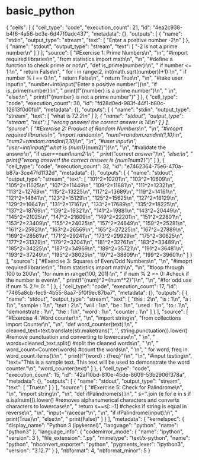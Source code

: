 # basic_python
{
 "cells": [
  {
   "cell_type": "code",
   "execution_count": 21,
   "id": "4ea2c938-b4f6-4a56-bc3e-6d47f0adc437",
   "metadata": {},
   "outputs": [
    {
     "name": "stdin",
     "output_type": "stream",
     "text": [
      "Enter a positive number -2\n"
     ]
    },
    {
     "name": "stdout",
     "output_type": "stream",
     "text": [
      "-2 is not a prime number\n"
     ]
    }
   ],
   "source": [
    "#Exercise 1: Prime Numbers\n",
    "\n",
    "#import required libraries\n",
    "from statistics import math\n",
    "\n",
    "#define a function to check prime or not\n",
    "def is_prime(number):\n",
    "    if number <= 1:\n",
    "        return False\n",
    "    for i in range(2, int(math.sqrt(number))+1):\n",
    "        if number % i == 0:\n",
    "            return False\n",
    "    return True\n",
    "\n",
    "#take user input\n",
    "number=int(input(\"Enter a positive number\"))\n",
    "if is_prime(number):\n",
    "    print(f\"{number} is a prime number\")\n",
    "    \n",
    "else:\n",
    "    print(f\"{number} is not a prime number\")"
   ]
  },
  {
   "cell_type": "code",
   "execution_count": 30,
   "id": "fd28d0ed-983f-44f1-b80c-12613f0d0fb1",
   "metadata": {},
   "outputs": [
    {
     "name": "stdin",
     "output_type": "stream",
     "text": [
      "what is 7*2 2\n"
     ]
    },
    {
     "name": "stdout",
     "output_type": "stream",
     "text": [
      "wrong answer! the correct answer is 14\n"
     ]
    }
   ],
   "source": [
    "#Exercise 2: Product of Random Numbers\n",
    "\n",
    "#imoprt required libraries\n",
    "import random\n",
    "num1=random.randint(1,10)\n",
    "num2=random.randint(1,10)\n",
    "\n",
    "#user input\n",
    "user=int(input(f\"what is {num1}*{num2}\"))\n",
    "\n",
    "#validate the answer\n",
    "if user==num1*num2:\n",
    "    print(\"correct answer\")\n",
    "else:\n",
    "    print(f\"wrong answer! the correct answer is {num1*num2}\")"
   ]
  },
  {
   "cell_type": "code",
   "execution_count": 32,
   "id": "e7462364-75e6-470a-b87a-3ce47fd1132d",
   "metadata": {},
   "outputs": [
    {
     "name": "stdout",
     "output_type": "stream",
     "text": [
      "101^2=10201\n",
      "103^2=10609\n",
      "105^2=11025\n",
      "107^2=11449\n",
      "109^2=11881\n",
      "111^2=12321\n",
      "113^2=12769\n",
      "115^2=13225\n",
      "117^2=13689\n",
      "119^2=14161\n",
      "121^2=14641\n",
      "123^2=15129\n",
      "125^2=15625\n",
      "127^2=16129\n",
      "129^2=16641\n",
      "131^2=17161\n",
      "133^2=17689\n",
      "135^2=18225\n",
      "137^2=18769\n",
      "139^2=19321\n",
      "141^2=19881\n",
      "143^2=20449\n",
      "145^2=21025\n",
      "147^2=21609\n",
      "149^2=22201\n",
      "151^2=22801\n",
      "153^2=23409\n",
      "155^2=24025\n",
      "157^2=24649\n",
      "159^2=25281\n",
      "161^2=25921\n",
      "163^2=26569\n",
      "165^2=27225\n",
      "167^2=27889\n",
      "169^2=28561\n",
      "171^2=29241\n",
      "173^2=29929\n",
      "175^2=30625\n",
      "177^2=31329\n",
      "179^2=32041\n",
      "181^2=32761\n",
      "183^2=33489\n",
      "185^2=34225\n",
      "187^2=34969\n",
      "189^2=35721\n",
      "191^2=36481\n",
      "193^2=37249\n",
      "195^2=38025\n",
      "197^2=38809\n",
      "199^2=39601\n"
     ]
    }
   ],
   "source": [
    "#Exercise 3: Squares of Even/Odd Numbers\n",
    "\n",
    "#imoprt required libraries\n",
    "from statistics import math\n",
    "\n",
    "#loop through 100 to 200\n",
    "for num in range(100, 201):\n",
    "    if num % 2 == 0:   #check if the number is even\n",
    "        print(f\"{num}^2={num**2}\")\n",
    "\n",
    "#for odd use if num % 2 != 0: "
   ]
  },
  {
   "cell_type": "code",
   "execution_count": 17,
   "id": "7465a8cb-fec9-4b55-8aa7-5f0f9ec87ba7",
   "metadata": {},
   "outputs": [
    {
     "name": "stdout",
     "output_type": "stream",
     "text": [
      "this : 2\n",
      "is : 1\n",
      "a : 1\n",
      "sample : 1\n",
      "text : 2\n",
      "will : 1\n",
      "be : 1\n",
      "used : 1\n",
      "to : 1\n",
      "demonstrate : 1\n",
      "the : 1\n",
      "word : 1\n",
      "counter : 1\n"
     ]
    }
   ],
   "source": [
    "#Exercise 4: Word counter\n",
    "\n",
    "import string\n",
    "from collections import Counter\n",
    "\n",
    "def word_counter(text):\n",
    "    cleaned_text=text.translate(str.maketrans('', '', string.punctuation)).lower()    #remove punctuation and converting to lowercase\n",
    "    \n",
    "    words=cleaned_text.split()     #split the cleaned words\n",
    "    \n",
    "    word_count=Counter(words)      #count the words\n",
    "    \n",
    "    for word, freq in word_count.items():\n",
    "        print(f\"{word} : {freq}\")\n",
    "\n",
    "#input testing\n",
    "text=\"This is a sample text. This text will be used to demonstrate the word counter.\"\n",
    "word_counter(text)"
   ]
  },
  {
   "cell_type": "code",
   "execution_count": 15,
   "id": "42af10bd-810e-45de-8609-53b2906f378a",
   "metadata": {},
   "outputs": [
    {
     "name": "stdout",
     "output_type": "stream",
     "text": [
      "True\n"
     ]
    }
   ],
   "source": [
    "#Exercise 5: Check for Palindrome\n",
    "\n",
    "import string\n",
    "\n",
    "def ifPalindrome(s):\n",
    "    s=''.join (e for e in s if e.isalnum()).lower()   #removes alphanumerical characters and converts characters to lowercase\n",
    "    return s==s[::-1]     #checks if string is equal in reverse\n",
    "\n",
    "input=\"racecar\"\n",
    "\n",
    "if ifPalindrome(input):\n",
    "   print(True)\n",
    "else:\n",
    "    print(False)"
   ]
  }
 ],
 "metadata": {
  "kernelspec": {
   "display_name": "Python 3 (ipykernel)",
   "language": "python",
   "name": "python3"
  },
  "language_info": {
   "codemirror_mode": {
    "name": "ipython",
    "version": 3
   },
   "file_extension": ".py",
   "mimetype": "text/x-python",
   "name": "python",
   "nbconvert_exporter": "python",
   "pygments_lexer": "ipython3",
   "version": "3.12.7"
  }
 },
 "nbformat": 4,
 "nbformat_minor": 5
}

